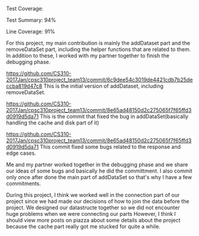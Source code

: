Test Coverage: 

Test Summary: 94%

Line Coverage: 91%

For this project, my main contribution is mainly the addDataset part and the removeDataSet part, 
including the helper functions that are related to them. In addition to these, 
I worked with my partner together to finish the debugging phase.

https://github.com/CS310-2017Jan/cpsc310project_team13/commit/6c9dee54c3019de4421cdb7b25deccba819d47c8
This is the initial version of addDataset, including removeDataSet.

https://github.com/CS310-2017Jan/cpsc310project_team13/commit/8e65ad48150d2c275065f7f65ffd3d0919d5da71
This is the commit that fixed the bug in addDataSet(basically handling the cache and disk part of it)

https://github.com/CS310-2017Jan/cpsc310project_team13/commit/8e65ad48150d2c275065f7f65ffd3d0919d5da71
This commit fixed some bugs related to the response and edge cases.

Me and my partner worked together in the debugging phase and we share our ideas of some bugs and basically he did the committment.
I also commit only once after done the main part of addDataSet so that's why I have a few commitments.

During this project, I think we worked well in the connection part of our project since we had made our decisions of how to join the 
data before the project. We designed our datastructe together so we did not encounter huge problems when we were connecting our parts
However, I think I should view more posts on piazza about some details about the project because the cache part really got me stucked
for quite a while.
